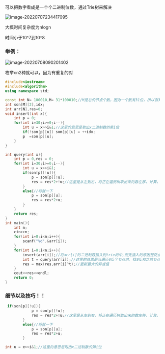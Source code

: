 可以把数字看成是一个个二进制位数，通过Trie树来解决

![image-20220707234417095](https://gitee.com/hughmum/typere-drawing-bed/raw/master/img/image-20220707234417095.png)

大概时间复杂度为nlogn

时间小于10^7到10^8 

### 举例：

![image-20220708090201402](https://gitee.com/hughmum/typere-drawing-bed/raw/master/img/image-20220708090201402.png)

枚举cn2种就可以，因为有重复的对

```c++
#include<iostream>
#include<algorithm>
using namespace std;

const int N= 100010,M= 31*100010;//M是总的节点个数，因为一个数有31位，所以有31个节点，再乘以100000，便得到了数组最大长度
int son[M][2],idx;
int arr[N],res=0;
void insert(int x){
    int p = 0;
    for(int i=30;i>=0;i--){
        int u = x>>i&1;//这里的意思是取出x二进制数的第i位
        if(!son[p][u]) son[p][u] = ++idx;
        p  =son[p][u];
    }
}

int query(int x){
    int p = 0,res = 0;
    for(int i=30;i>=0;i--){
        int u = x>>i&1;
        if(son[p][!u]){
            p = son[p][!u];
            res = res*2+!u;//这里是从左到右，将正在遍历树取出来的数左移，计算，最终求出与x异或值最大的数
        }
        else{//将就一下
            p = son[p][u];
            res = res*2+u;
        }
    }
    return res;
}
int main(){
    int n;
    cin>>n;
    for(int i=0;i<n;i++){
        scanf("%d",&arr[i]);
    }
    for(int i=0;i<n;i++){
        insert(arr[i]);//将arr[i]的二进制数插入到trie树中,而先插入的原因是防止首个节点出现异常
        int t = query(arr[i]);//这里的意思是当遍历到i个节点时，找到i和之前节点中的最大异或对。
        res = max(res,arr[i]^t);//更新最大的异或值
    }
    cout<<res<<endl;
    return 0;
}
```

### 细节以及技巧！！

```c++
 if(son[p][!u]){
            p = son[p][!u];
            res = res*2+!u;//这里是从左到右，将正在遍历树取出来的数左移，计算，最终求出与x异或值最大的数
        }
        else{//将就一下
            p = son[p][u];
            res = res*2+u;
        }

int u = x>>i&1;//这里的意思是取出x二进制数的第i位
```

